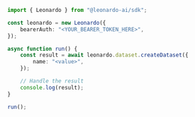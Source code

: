 <!-- Start SDK Example Usage [usage] -->
```typescript
import { Leonardo } from "@leonardo-ai/sdk";

const leonardo = new Leonardo({
    bearerAuth: "<YOUR_BEARER_TOKEN_HERE>",
});

async function run() {
    const result = await leonardo.dataset.createDataset({
        name: "<value>",
    });

    // Handle the result
    console.log(result);
}

run();

```
<!-- End SDK Example Usage [usage] -->